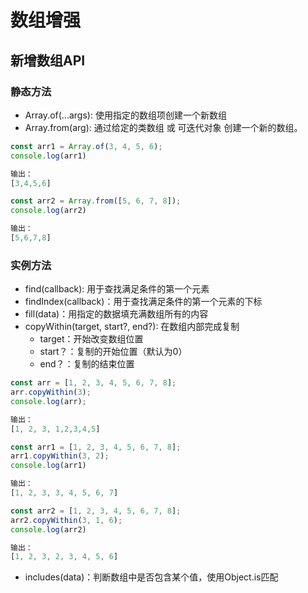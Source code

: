 # 数组增强

## 新增数组API
### 静态方法

- Array.of(...args): 使用指定的数组项创建一个新数组
- Array.from(arg): 通过给定的类数组 或 可迭代对象 创建一个新的数组。

```javascript
const arr1 = Array.of(3, 4, 5, 6);
console.log(arr1)

输出：
[3,4,5,6]

const arr2 = Array.from([5, 6, 7, 8]);
console.log(arr2)

输出：
[5,6,7,8]
```
### 实例方法

- find(callback): 用于查找满足条件的第一个元素
- findIndex(callback)：用于查找满足条件的第一个元素的下标
- fill(data)：用指定的数据填充满数组所有的内容
- copyWithin(target, start?, end?): 在数组内部完成复制
    - target：开始改变数组位置
    - start？：复制的开始位置（默认为0）
    - end？：复制的结束位置
```javascript
const arr = [1, 2, 3, 4, 5, 6, 7, 8];
arr.copyWithin(3);
console.log(arr);

输出：
[1, 2, 3, 1,2,3,4,5]

const arr1 = [1, 2, 3, 4, 5, 6, 7, 8];
arr1.copyWithin(3, 2);
console.log(arr1)

输出：
[1, 2, 3, 3, 4, 5, 6, 7]

const arr2 = [1, 2, 3, 4, 5, 6, 7, 8];
arr2.copyWithin(3, 1, 6);
console.log(arr2)

输出：
[1, 2, 3, 2, 3, 4, 5, 6]
```
- includes(data)：判断数组中是否包含某个值，使用Object.is匹配